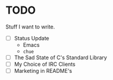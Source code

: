 TODO
====

Stuff I want to write.

- [ ] Status Update
	- Emacs
	- `chue`
- [ ] The Sad State of C's Standard Library
- [ ] My Choice of IRC Clients
- [ ] Marketing in README's
